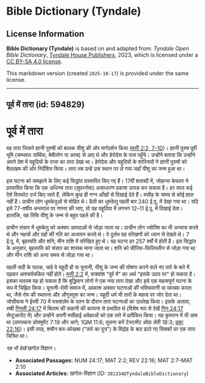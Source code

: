 # Bible Dictionary (Tyndale)

## License Information

**Bible Dictionary (Tyndale)** is based on and adapted from: _Tyndale Open Bible Dictionary_, [Tyndale House Publishers](https://tyndaleopenresources.com/), 2023, which is licensed under a [CC BY-SA 4.0 license](https://creativecommons.org/licenses/by-sa/4.0/legalcode.en).

This markdown version (created `2025-10-17`) is provided under the same license.



--------------------------------

## पूर्व में तारा (id: 594829)

पूर्व में तारा
==============

वह तारा जिसने ज्ञानी पुरुषों को बालक यीशु की ओर मार्गदर्शन किया ([मत्ती 2:2, 7](https://ref.ly/Matt2:2,Matt2:7-Matt2:10)[–](https://ref.ly/Matt2:2)[10](https://ref.ly/Matt2:2,Matt2:7-Matt2:10))। ज्ञानी पुरुष पूर्वी भूमि (सम्भवतः पार्थिया, बेबीलोन या अरब) से आए थे और हेरोदेस के पास पहुँचे। उन्होंने बताया कि उन्होंने अपने देश में यहूदियों के राजा का तारा देखा था। हेरोदेस और यहूदियों के शास्त्रियों ने ज्ञानी पुरुषों को बैतलहम की ओर निर्देशित किया। तारा तब उन्हें उस स्थान पर ले गया जहाँ यीशु का जन्म हुआ था।

इस घटना को समझाने के लिए कई सिद्धांत प्रस्तावित किए गए हैं। 17वीं शताब्दी में, जोहान्स केपलर ने प्रस्तावित किया कि एक अधिनव तारा (सुपरनोवा) असाधारण प्रकाश उत्पन्न कर सकता है। हर साल कई ऐसे विस्फोट दर्ज किए जाते हैं, लेकिन कुछ ही नग्न आँखों से दिखाई देते हैं। मसीह के समय से कोई ज्ञात नहीं है। प्राचीन लोग धूमकेतुओं से मोहित थे। हैली का धूमकेतु पहली बार 240 ई.पू. में देखा गया था। यदि इसे 77\-वर्षीय अन्तराल पर गणना की जाए, तो यह यहूदिया में लगभग 12–11 ई.पू. में दिखाई देता। हालांकि, यह तिथि यीशु के जन्म से बहुत पहले की है।

प्राचीन संसार में धूमकेतु को अक्सर आपदाओं से जोड़ा जाता था। प्राचीन लोग ज्योतिष का भी अभ्यास करते थे और नक्षत्रों और ग्रहों की गति का अध्ययन करते थे। वे दुर्लभ ग्रह संरेखणों को ध्यान से देखते थे। 7 ई.पू. में, बृहस्पति और शनि, मीन राशि में संरेखित हुए थे। यह घटना हर 257 वर्षों में होती है। इस सिद्धांत के अनुसार, बृहस्पति को संसार का शासक माना जाता था। शनि को सीरिया\-फिलिस्तीन से जोड़ा गया था और मीन राशि को अन्त समय से जोड़ा गया था।

पहली सदी के पाठक, चाहे वे यहूदी हों या यूनानी, यीशु के जन्म की घोषणा करने वाले नए तारे के बारे में पढ़कर आश्चर्यचकित नहीं होते। [मत्ती 2:2](https://ref.ly/Matt2:2) में, वाक्यांश "पूर्व में" का अर्थ "इसके उदय पर" हो सकता है। इसका मतलब यह हो सकता है कि बुद्धिमान लोगों ने एक नया तारा देखा और इसे एक महत्वपूर्ण घटना के रूप में चिह्नित किया। यूनानी\-रोमी समाज में, आकाश अक्सर घटनाओं की भविष्यवाणी या व्याख्या करता था, जैसे रोम की स्थापना और औगुस्तुस का जन्म। यहूदी धर्म भी तारों के महत्व पर जोर देता था। जोसीफस ने ईस्वी 70 में यरूशलेम के पतन के दौरान तारा घटनाओं का उल्लेख किया। इसके अलावा, रब्बी [गिनती 24:17](https://ref.ly/Num24:17) में बिलाम की कहानी की कल्पना से प्रभावित थे (विशेष रूप से देखें [गिन 24:17](https://ref.ly/Num24:17) सेप्टुआजेंट में) और उन्होंने अपनी मसीहाई अपेक्षाओं को एक तारे में प्रतीकित किया। यह कुमरान में भी आम था (दमास्कस डोक्युमेंट 7:19 और आगे; 1QM 11:6; तुलना करें टेस्टामेंट ऑफ़ लेवी 18:3; [प्रका 22:16](https://ref.ly/Rev22:16))। इसी तरह, शमौन बार\-कोखबा ("तारे का पुत्र") के विद्रोह के बाद ढाले गए सिक्कों पर एक तारा चित्रित था।

*यह भी देखें* खगोल विज्ञान।

* **Associated Passages:** NUM 24:17; MAT 2:2; REV 22:16; MAT 2:7–MAT 2:10
* **Associated Articles:** खगोल-विज्ञान (ID: `381334@TyndaleBibleDictionary`)

